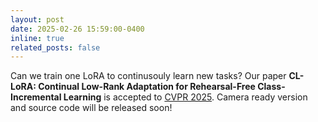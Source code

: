 ```yaml
---
layout: post
date: 2025-02-26 15:59:00-0400
inline: true
related_posts: false
---
```


Can we train one LoRA to continusouly learn new tasks? Our paper **CL-LoRA: Continual Low-Rank Adaptation for Rehearsal-Free Class-Incremental Learning** is accepted to [CVPR 2025](https://cvpr.thecvf.com/Conferences/2025). Camera ready version and source code will be released soon!
